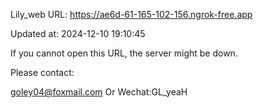 Lily_web URL: https://ae6d-61-165-102-156.ngrok-free.app

Updated at: 2024-12-10 19:10:45

If you cannot open this URL, the server might be down.

Please contact: 

goley04@foxmail.com Or Wechat:GL_yeaH